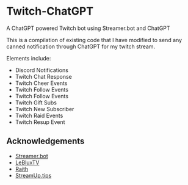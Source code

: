 # Twitch-ChatGPT
A ChatGPT powered Twitch bot using Streamer.bot and ChatGPT

This is a compilation of existing code that I have modified to send any canned notification through ChatGPT for my twitch stream. 

Elements include:

 - Discord Notifications
 - Twitch Chat Response
 - Twitch Cheer Events
 - Twitch Follow Events
 - Twitch Follow Events
 - Twitch Gift Subs
 - Twitch New Subscriber
 - Twitch Raid Events
 - Twitch Resup Event


## Acknowledgements

 - [Streamer.bot](https://streamer.bot)
 - [LeBluxTV](https://www.twitch.tv/lebluxtv)
 - [Raith](https://about.raith.one)
 - [StreamUp.tips](https://streamup.tips)
